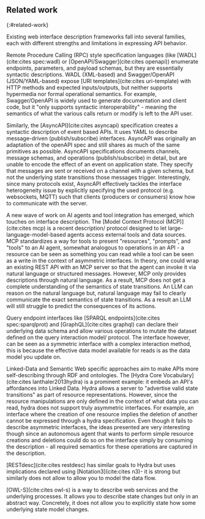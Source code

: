 ## Related work
{:#related-work}

Existing web interface description frameworks fall into several families,
each with different strengths and limitations in expressing API behavior.

Remote Procedure Calling (RPC) style specification languages
(like [WADL](cite:cites spec:wadl) or [OpenAPI/Swagger](cite:cites openapi)) enumerate endpoints,
parameters, and payload schemas, but they are essentially syntactic descriptions.
WADL (XML-based) and Swagger/OpenAPI (JSON/YAML-based) expose [URI templates](cite:cites uri-template) with HTTP methods and expected inputs/outputs,
but neither supports hypermedia nor formal operational semantics.
For example, Swagger/OpenAPI is widely used to generate documentation and client code,
but it "only supports syntactic interoperability" - meaning the semantics of what the various calls return or modify is left to the API user.

Similarly, the [AsyncAPI](cite:cites asyncapi) specification creates a syntactic description of event based APIs.
It uses YAML to describe message-driven (publish/subscribe) interfaces.
AsyncAPI was originally an adaptation of the openAPI spec and still shares as much of the same primitives as possible.
AsyncAPI specifications documents channels, message schemas, and operations (publish/subscribe) in detail,
but are unable to encode the effect of an event on application state.
They specify that messages are sent or received on a channel with a given schema,
but not the underlying state transitions those messages trigger.
Interestingly, since many protocols exist, AsyncAPI effectively tackles the interface heterogeneity issue by explicitly specifying the used protocol (e.g. websockets, MQTT) such that clients (producers or consumers) know how to communicate with the server.

A new wave of work on AI agents and tool integration has emerged, which touches on interface description.
The [Model Context Protocol (MCP)](cite:cites mcp) is a recent description/ protocol designed to let large-language-model-based agents access external tools and data sources.
MCP standardizes a way for tools to present "resources", "prompts", and "tools" to an AI agent,
somewhat analogous to operations in an API - a resource can be seen as something you can read while a tool can be seen as a write in the context of asymmetric interfaces.
In theory,
one could wrap an existing REST API with an MCP server so that the agent can invoke it via natural language or structured messages.
However, MCP only provides descriptions through natural language.
As a result, MCP does not get a complete understanding of the semantics of state transitions.
An LLM can reason on the natural language but, natural language may fail to clearly communicate the exact semantics of state transitions.
As a result an LLM will still struggle to predict the consequences of its actions.

Query endpoint interfaces like [SPARQL endpoints](cite:cites spec:sparqlprot) and [GraphQL](cite:cites graphql)
can declare their underlying data schema and allow various operations to mutate the dataset defined on the query interaction model/ protocol.
The interface however, can be seen as a symmetric interface with a complex interaction method,
this is because the effective data model available for reads is as the data model you update on.


Linked-Data and Semantic Web specific approaches aim to make APIs more self-describing through RDF and ontologies.
The [Hydra Core Vocabulary](cite:cites lanthaler2013hydra) is a prominent example:
it embeds an API's affordances into Linked Data.
Hydra allows a server to "advertise valid state transitions" as part of resource representations.
However, since the resource manipulations are only defined in the context of what data you can read, hydra does not support truly asymmetric interfaces.
For example, an interface where the creation of one resource implies the deletion of another cannot be expressed through a hydra specification.
Even though it fails to describe asymmetric interfaces,
the ideas presented are very interesting though since an autonomous agent that wants to perform simple resource creations and deletions could do so on the interface simply by consuming the description - all required semantics for these operations are captured in the description.

[RESTdesc](cite:cites restdesc) has similar goals to Hydra but uses implications declared using [Notation3](cite:cites n3)- it is strong but similarly does not allow to allow you to model the data flow.

[OWL-S](cite:cites owl-s) is a way to describe web services and the underlying processes.
It allows you to describe state changes but only in an abstract way.
Concretely, it does not allow you to explicitly state how some underlying state model changes.

